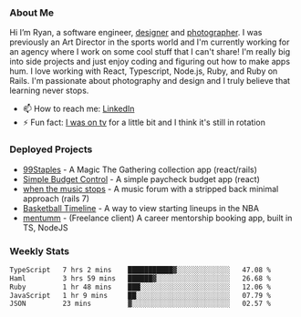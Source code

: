 ### About Me
Hi I’m Ryan, a software engineer, [designer](https://www.denvermullets.com/video) and [photographer](https://www.denvermullets.com/). I was previously an Art Director in the sports world and I'm currently working for an agency where I work on some cool stuff that I can't share! I'm really big into side projects and just enjoy coding and figuring out how to make apps hum. I love working with React, Typescript, Node.js, Ruby, and Ruby on Rails. I'm passionate about photography and design and I truly believe that learning never stops.

- 📫 How to reach me: [LinkedIn](https://www.linkedin.com/in/ryanvaznis)
- ⚡ Fun fact: [I was on tv](https://vimeo.com/381425882) for a little bit and I think it's still in rotation

### Deployed Projects
- [99Staples](https://www.99staples.com/collections/denvermullets/9) - A Magic The Gathering collection app (react/rails)
- [Simple Budget Control](https://simplebudgetcontrol.com/) - A simple paycheck budget app (react)
- [when the music stops](https://whenthemusicstops.net) - A music forum with a stripped back minimal approach (rails 7)
- [Basketball Timeline](https://basketball-timeline.com/?team=PHO&year=2023) - A way to view starting lineups in the NBA
- [mentumm](https://portal.mentumm.com/) - (Freelance client) A career mentorship booking app, built in TS, NodeJS

### Weekly Stats
<!--START_SECTION:waka-->

```txt
TypeScript   7 hrs 2 mins    ███████████▓░░░░░░░░░░░░░   47.08 %
Haml         3 hrs 59 mins   ██████▓░░░░░░░░░░░░░░░░░░   26.68 %
Ruby         1 hr 48 mins    ███░░░░░░░░░░░░░░░░░░░░░░   12.06 %
JavaScript   1 hr 9 mins     ██░░░░░░░░░░░░░░░░░░░░░░░   07.79 %
JSON         23 mins         ▓░░░░░░░░░░░░░░░░░░░░░░░░   02.57 %
```

<!--END_SECTION:waka-->
